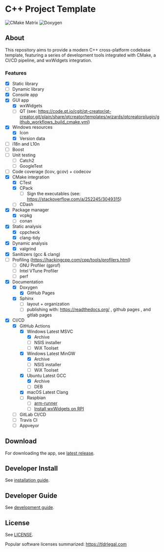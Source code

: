 # C++ Project Template

![CMake Matrix](https://github.com/MangaD/cpp-project-template/actions/workflows/cmake.yml/badge.svg) ![Doxygen](https://github.com/MangaD/cpp-project-template/actions/workflows/doxygen-gh-pages.yml/badge.svg)

## About

This repository aims to provide a modern C++ cross-platform codebase template, featuring a series of development tools integrated with CMake, a CI/CD pipeline, and wxWidgets integration.

### Features

- [x] Static library
- [ ] Dynamic library
- [x] Console app
- [x] GUI app
  - [x] wxWidgets
  - [ ] QT (see: https://code.qt.io/cgit/qt-creator/qt-creator.git/plain/share/qtcreator/templates/wizards/qtcreatorplugin/github_workflows_build_cmake.yml)
- [x] Windows resources
  - [x] Icon
  - [x] Version data
- [ ] i18n and L10n
- [ ] Boost
- [ ] Unit testing
  - [ ] Catch2
  - [ ] GoogleTest
- [ ] Code coverage (lcov, gcov) + codecov
- [x] CMake integration
  - [x] CTest
  - [x] CPack
    - [ ] Sign the executables (see: https://stackoverflow.com/a/252245/3049315)
  - [ ] CDash
- [x] Package manager
  - [x] vcpkg
  - [ ] conan
- [x] Static analysis
  - [x] cppcheck
  - [x] clang-tidy
- [x] Dynamic analysis
  - [x] valgrind
- [x] Sanitizers (gcc & clang)
- [ ] Profiling (https://hackingcpp.com/cpp/tools/profilers.html)
  - [ ] GNU Profiler (gprof)
  - [ ] Intel VTune Profiler
  - [ ] perf

- [x] Documentation
  - [x] Doxygen
    - [x] GitHub Pages
  - [x] Sphinx
    - [ ] layout + organization
    - [ ] publishing with: https://readthedocs.org/ , github pages , and gitlab pages
- [x] CI/CD
  - [x] GitHub Actions
    - [x] Windows Latest MSVC
      - [x] Archive
      - [ ] NSIS installer
      - [ ] WiX Toolset
    - [x] Windows Latest MinGW
      - [x] Archive
      - [ ] NSIS installer
      - [ ] WiX Toolset
    - [x] Ubuntu Latest GCC
      - [x] Archive
      - [ ] DEB
    - [x] macOS Latest Clang
    - [ ] Raspbian
      - [ ] [arm-runner](https://github.com/marketplace/actions/arm-runner)
      - [ ] [Install wxWidgets on RPI](https://yasriady.blogspot.com/2015/10/how-to-build-wxwidgets-for-raspberry-pi.html)
  - [ ] GitLab CI/CD
  - [ ] Travis CI
  - [ ] Appveyor

## Download

For downloading the app, see [latest release](https://github.com/MangaD/cpp-project-template/releases/latest).

## Developer Install

See [installation guide](docs/INSTALL.md).

## Developer Guide

See [development guide](docs/GUIDE.md).

## License

See [LICENSE](LICENSE).

Popular software licenses summarized: https://tldrlegal.com

